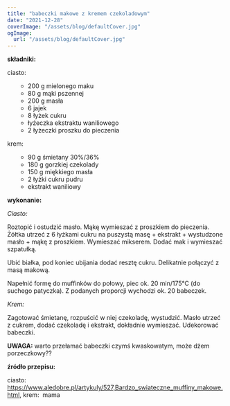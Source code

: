 ```yaml
---
title: "babeczki makowe z kremem czekoladowym"
date: "2021-12-28"
coverImage: "/assets/blog/defaultCover.jpg"
ogImage:
  url: "/assets/blog/defaultCover.jpg"
---
```


<!--more ... -->

<strong>składniki:</strong>

ciasto:

<ul>
  <li style="list-style-type: none;">
    <ul>
      <li>200 g mielonego maku</li>
      <li>80 g mąki pszennej</li>
      <li>200 g masła</li>
      <li>6 jajek</li>
      <li>8 łyżek cukru</li>
      <li>łyżeczka ekstraktu waniliowego</li>
      <li>2 łyżeczki proszku do pieczenia</li>
    </ul>
  </li>
</ul>
krem:
<ul>
  <li style="list-style-type: none;">
    <ul>
      <li>90 g śmietany 30%/36%</li>
      <li>180 g gorzkiej czekolady</li>
      <li>150 g miękkiego masła</li>
      <li>2 łyżki cukru pudru</li>
      <li>ekstrakt waniliowy</li>
    </ul>
  </li>
</ul>
<strong>wykonanie:</strong>

<em>Ciasto:</em>

Roztopić i ostudzić masło. Mąkę wymieszać z proszkiem do pieczenia. Żółtka utrzeć z 6 łyżkami cukru na puszystą masę + ekstrakt + wystudzone masło + mąkę z proszkiem. Wymieszać mikserem. Dodać mak i wymieszać szpatułką.

Ubić białka, pod koniec ubijania dodać resztę cukru. Delikatnie połączyć z masą makową.

Napełnić formę do muffinków do połowy, piec ok. 20 min/175°C (do suchego patyczka). Z podanych proporcji wychodzi ok. 20 babeczek.

<em>Krem:</em>

Zagotować śmietanę, rozpuścić w niej czekoladę, wystudzić. Masło utrzeć z cukrem, dodać czekoladę i ekstrakt, dokładnie wymieszać. Udekorować babeczki.

<strong>UWAGA:</strong> warto przełamać babeczki czymś kwaskowatym, może dżem porzeczkowy??

<strong>źródło przepisu:</strong>

ciasto: <https://www.aledobre.pl/artykuly/527,Bardzo_swiateczne_muffiny_makowe.html>, krem:  mama

